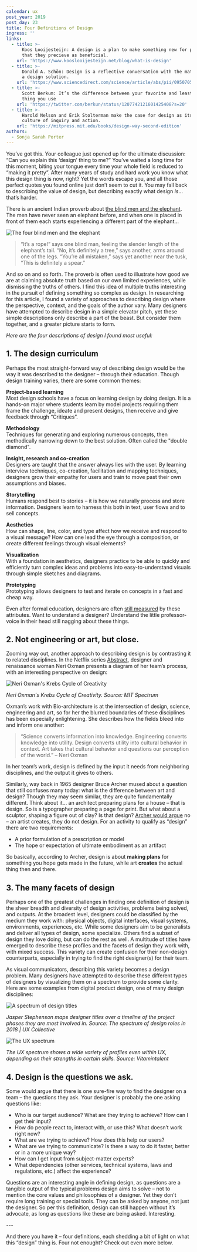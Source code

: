 ```yaml
---
calendar: ux
post_year: 2019
post_day: 23
title: Four Definitions of Design
ingress: ''
links:
  - title: >-
      Koos Looijesteijn: A design is a plan to make something new for people,
      that they precieve as beneficial.
    url: 'https://www.kooslooijesteijn.net/blog/what-is-design'
  - title: >-
      Donald A. Schön: Design is a reflective conversation with the materials of
      a design solution.
    url: 'https://www.sciencedirect.com/science/article/abs/pii/095070519290020G'
  - title: >-
      Scott Berkum: It’s the difference between your favorite and least favorite
      thing you use
    url: 'https://twitter.com/berkun/status/1207742121601425408?s=20'
  - title: >-
      Harold Nelson and Erik Stolterman make the case for design as its own
      culture of inquiry and action.
    url: 'https://mitpress.mit.edu/books/design-way-second-edition'
authors:
  - Sonja Sarah Porter
---
```

You’ve got this. Your colleague just opened up for the ultimate discussion: “Can you explain this ‘design’ thing to me?” You’ve waited a long time for this moment, biting your tongue every time your whole field is reduced to “making it pretty”. After many years of study and hard work you know what this design thing is now, right? Yet the words escape you, and all those perfect quotes you found online just don’t seem to cut it. You may fall back to describing the value of design, but describing exactly what design _is_... that’s harder.

There is an ancient Indian proverb about [the blind men and the elephant](https://en.wikipedia.org/wiki/Blind_men_and_an_elephant). The men have never seen an elephant before, and when one is placed in front of them each starts experiencing a different part of the elephant…

![The four blind men and the elephant](/assets/01-blind_monks_examining_an_elephant.jpg "Source: Wikipedia")

> “It’s a rope!” says one blind man, feeling the slender length of the elephant’s tail. “No, it’s definitely a tree,” says another, arms around one of the legs. “You’re all mistaken,” says yet another near the tusk, “This is definitely a spear.”

And so on and so forth. The proverb is often used to illustrate how good we are at claiming absolute truth based on our own limited experiences, while dismissing the truths of others. I find this idea of multiple truths interesting in the pursuit of defining something so complex as design. In researching for this article, I found a variety of approaches to describing design where the perspective, context, and the goals of the author vary. Many designers have attempted to describe design in a simple elevator pitch, yet these simple descriptions only describe a part of the beast. But consider them together, and a greater picture starts to form.  

_Here are the four descriptions of design I found most useful:_

## 1. The design curriculum

Perhaps the most straight-forward way of describing design would be the way it was described to the designer – through their education. Though design training varies, there are some common themes:

**Project-based learning**\
Most design schools have a focus on learning design by doing design. It is a hands-on major where students learn by model projects requiring them frame the challenge, ideate and present designs, then receive and give feedback through “Critiques”.

**Methodology**\
Techniques for generating and exploring numerous concepts, then methodically narrowing down to the best solution. Often called the "double diamond".

**Insight, research and co-creation**\
Designers are taught that the answer always lies with the user. By learning interview techniques, co-creation, facilitation and mapping techniques, designers grow their empathy for users and train to move past their own assumptions and biases.

**Storytelling**\
Humans respond best to stories – it is how we naturally process and store information. Designers learn to harness this both in text, user flows and to sell concepts.

**Aesthetics**\
How can shape, line, color, and type affect how we receive and respond to a visual message? How can one lead the eye through a composition, or create different feelings through visual elements?

**Visualization**\
With a foundation in aesthetics, designers practice to be able to quickly and efficiently turn complex ideas and problems into easy-to-understand visuals through simple sketches and diagrams.

**Prototyping**\
Prototyping allows designers to test and iterate on concepts in a fast and cheap way.

Even after formal education, designers are often [still measured](https://uxdesign.cc/growth-chart-for-ux-designers-beta-6694c64a1f06) by these attributes. Want to understand a designer? Understand the little professor-voice in their head still nagging about these things.

## 2. Not engineering or art, but close.

Zooming way out, another approach to describing design is by contrasting it to related disciplines. In the Netflix series [Abstract](https://www.netflix.com/title/80057883), designer and renaissance woman Neri Oxman presents a diagram of her team’s process, with an interesting perspective on design:

![Neri Oxman's Krebs Cycle of Creativity](/assets/neri-oxmans-krebs-cycle-of-creativity-830x754.jpg "Neri Oxman's Krebs Cycle of Creativity. Source: MIT Spectrum")

_Neri Oxman's Krebs Cycle of Creativity. Source: MIT Spectrum_

Oxman’s work with Bio-architecture is at the intersection of design, science, engineering and art, so for her the blurred boundaries of these disciplines has been especially enlightening. She describes how the fields bleed into and inform one another:

> “Science converts information into knowledge. Engineering converts knowledge into utility. Design converts utility into cultural behavior in context. Art takes that cultural behavior and questions our perception of the world.” – Neri Oxman

In her team’s work, design is defined by the input it needs from neighboring disciplines, and the output it gives to others.

Similarly, way back in 1965 designer Bruce Archer mused about a question that still confuses many today: what is the difference between art and design? Though they may seem similar, they are quite fundamentally different. Think about it… an architect preparing plans for a house – that is design. So is a typographer preparing a page for print. But what about a sculptor, shaping a figure out of clay? Is that design? [Archer would argue](https://books.google.com/books?id=pURZDwAAQBAJ&pg=PA117&lpg=PA117&dq=An+architect+preparing+plans+for+a+house+is+clearly+designing.+So+is+a+typographer+preparing+a+layout+for+a+page+of+print.&source=bl&ots=JZB91RLVm2&sig=ACfU3U3B4iEk2g1hWpFQ7ARkyXEnHrT28A&hl=en&sa=X&ved=2ahUKEwj_wfeBlcjmAhWFJ80KHX5wCs4Q6AEwAHoECA0QAQ#v=onepage&q=An%20architect%20preparing%20plans%20for%20a%20house%20is%20clearly%20designing.%20So%20is%20a%20typographer%20preparing%20a%20layout%20for%20a%20page%20of%20print.&f=false) no – an artist creates, they do not design. For an activity to qualify as “design” there are two requirements: 

* A prior formulation of a prescription or model
* The hope or expectation of ultimate embodiment as an artifact

So basically, according to Archer, design is about **making plans** for something you hope gets made in the future, while art **creates** the actual thing then and there.

## 3. The many facets of design

Perhaps one of the greatest challenges in finding one definition of design is the sheer breadth and diversity of design activities, problems being solved, and outputs. At the broadest level, designers could be classified by the medium they work with: physical objects, digital interfaces, visual systems, environments, experiences, etc. While some designers aim to be generalists and deliver all types of design, some specialize. Others find a subset of design they love doing, but can do the rest as well. A multitude of titles have emerged to describe these profiles and the facets of design they work with, with mixed success. This variety can create confusion for their non-design counterparts, especially in trying to find the right designer(s) for their team. 

As visual communicators, describing this variety becomes a design problem. Many designers have attempted to describe these different types of designers by visualizing them on a spectrum to provide some clarity. Here are some examples from digital product design, one of many design disciplines:

![A spectrum of design titles](/assets/03a-titles.png "Jasper Stephenson maps designer titles over a timeline of the project phases they are most involved in. Source: The spectrum of design roles in 2018 | UX Collective")

_Jasper Stephenson maps designer titles over a timeline of the project phases they are most involved in. Source: The spectrum of design roles in 2018 | UX Collective_

![The UX spectrum](/assets/03b-titles.png "The UX spectrum shows a wide variety of profiles even within UX, depending on their strengths in certain skills. Source: Vitamintalent")

_The UX spectrum shows a wide variety of profiles even within UX, depending on their strengths in certain skills. Source: Vitamintalent_

## 4. Design is the questions we ask.

Some would argue that there is one sure-fire way to find the designer on a team – the questions they ask. Your designer is probably the one asking questions like: 

* Who is our target audience? What are they trying to achieve? How can I get their input?
* How do people react to, interact with, or use this? What doesn’t work right now?
* What are we trying to achieve? How does this help our users?
* What are we trying to communicate? Is there a way to do it faster, better or in a more unique way?
* How can I get input from subject-matter experts?
* What dependencies (other services, technical systems, laws and regulations, etc.) affect the experience?

Questions are an interesting angle in defining design, as questions are a tangible output of the typical problems design aims to solve – not to mention the core values and philosophies of a designer. Yet they don’t require long training or special tools. They can be asked by anyone, not just the designer. So per this definition, design can still happen without it’s advocate, as long as questions like these are being asked. Interesting.

\---

And there you have it – four definitions, each shedding a bit of light on what this “design” thing is. Four not enought? Check out even more below.
